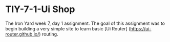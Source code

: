 # TIY-7-1-Ui Shop

The Iron Yard week 7, day 1 assignment.  The goal of this assignment was to begin building a very simple site to learn basic [Ui Router] (https://ui-router.github.io/) routing.  